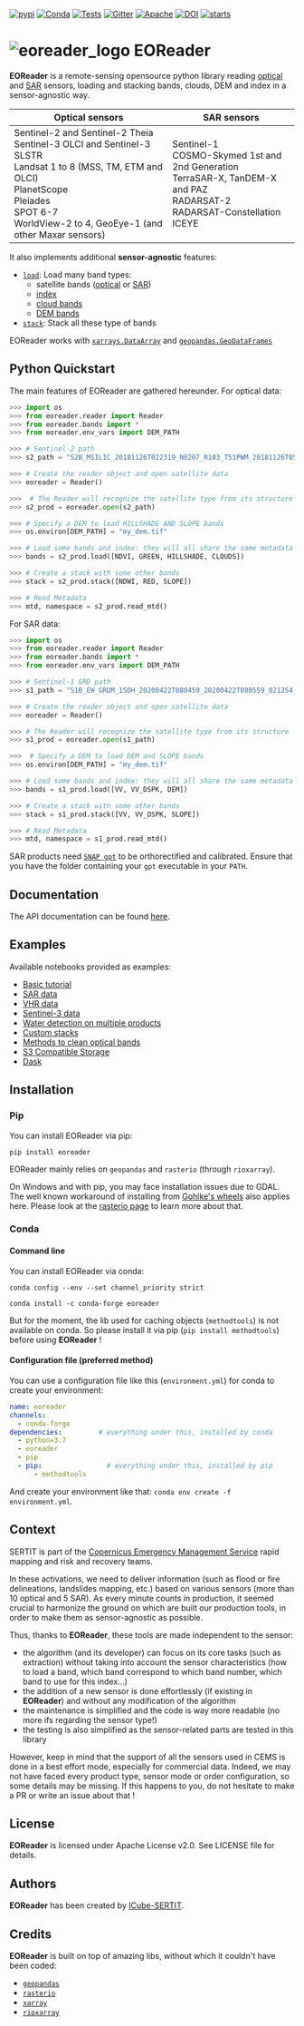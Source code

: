 [![pypi](https://img.shields.io/pypi/v/eoreader.svg)](https://pypi.python.org/pypi/eoreader)
[![Conda](https://img.shields.io/conda/vn/conda-forge/eoreader.svg)](https://anaconda.org/conda-forge/eoreader)
[![Tests](https://github.com/sertit/eoreader/actions/workflows/test.yml/badge.svg)](https://github.com/sertit/eoreader/actions/workflows/test.yml)
[![Gitter](https://badges.gitter.im/eoreader/community.svg)](https://gitter.im/eoreader/community?utm_source=badge&utm_medium=badge&utm_campaign=pr-badge)
[![Apache](https://img.shields.io/badge/License-Apache%202.0-blue.svg)](https://github.com/sertit/eoreader/blob/master/LICENSE)
[![DOI](https://zenodo.org/badge/DOI/10.5281/zenodo.5082051.svg)](https://doi.org/10.5281/zenodo.5082051)
[![starts](https://img.shields.io/github/stars/sertit/eoreader?style=social)](https://github.com/sertit/eoreader)

# ![eoreader_logo](https://eoreader.readthedocs.io/en/latest/_static/favicon.png) EOReader

**EOReader** is a remote-sensing opensource python library reading [optical](https://eoreader.readthedocs.io/en/latest/optical.html)
and [SAR](https://eoreader.readthedocs.io/en/latest/sar.html) sensors, loading and stacking bands,
clouds, DEM and index in a sensor-agnostic way.

|**Optical sensors** | **SAR sensors**|
| --- | ---|
|Sentinel-2 and Sentinel-2 Theia<br>Sentinel-3 OLCI and Sentinel-3 SLSTR<br>Landsat 1 to 8 (MSS, TM, ETM and OLCI)<br>PlanetScope<br>Pleiades<br>SPOT 6-7<br>WorldView-2 to 4, GeoEye-1 (and other Maxar sensors)| Sentinel-1<br>COSMO-Skymed 1st and 2nd Generation<br>TerraSAR-X, TanDEM-X and PAZ<br>RADARSAT-2<br>RADARSAT-Constellation<br>ICEYE|

It also implements additional **sensor-agnostic** features:

- [`load`](https://eoreader.readthedocs.io/en/latest/api/eoreader.products.product.Product.html#eoreader.products.product.Product.load): Load many band types:
    - satellite bands ([optical](https://eoreader.readthedocs.io/en/latest/optical.html#satellite-bands) or [SAR](https://eoreader.readthedocs.io/en/latest/sar.html#sar-bands))
    - [index](https://eoreader.readthedocs.io/en/latest/optical.html#available-index)
    - [cloud bands](https://eoreader.readthedocs.io/en/latest/optical.html#cloud-bands)
    - [DEM bands](https://eoreader.readthedocs.io/en/latest/optical.html#dem-bands)
- [`stack`](https://eoreader.readthedocs.io/en/latest/api/eoreader.products.product.Product.html#eoreader.products.product.Product.stack): Stack all these type of bands

EOReader works with [`xarrays.DataArray`](http://xarray.pydata.org/en/stable/generated/xarray.DataArray.html#xarray.DataArray)
and [`geopandas.GeoDataFrames`](https://geopandas.org/docs/user_guide/data_structures.html#geodataframe)


## Python Quickstart

The main features of EOReader are gathered hereunder.
For optical data:

```python
>>> import os
>>> from eoreader.reader import Reader
>>> from eoreader.bands import *
>>> from eoreader.env_vars import DEM_PATH

>>> # Sentinel-2 path
>>> s2_path = "S2B_MSIL1C_20181126T022319_N0207_R103_T51PWM_20181126T050025.SAFE"

>>> # Create the reader object and open satellite data
>>> eoreader = Reader()

>>>  # The Reader will recognize the satellite type from its structure
>>> s2_prod = eoreader.open(s2_path)

>>> # Specify a DEM to load HILLSHADE AND SLOPE bands
>>> os.environ[DEM_PATH] = "my_dem.tif"

>>> # Load some bands and index: they will all share the same metadata
>>> bands = s2_prod.load([NDVI, GREEN, HILLSHADE, CLOUDS])

>>> # Create a stack with some other bands
>>> stack = s2_prod.stack([NDWI, RED, SLOPE])

>>> # Read Metadata
>>> mtd, namespace = s2_prod.read_mtd()
```

For SAR data:

```python
>>> import os
>>> from eoreader.reader import Reader
>>> from eoreader.bands import *
>>> from eoreader.env_vars import DEM_PATH

>>> # Sentinel-1 GRD path
>>> s1_path = "S1B_EW_GRDM_1SDH_20200422T080459_20200422T080559_021254_028559_784D.zip"

>>> # Create the reader object and open satellite data
>>> eoreader = Reader()

>>> # The Reader will recognize the satellite type from its structure
>>> s1_prod = eoreader.open(s1_path)

>>>  # Specify a DEM to load DEM and SLOPE bands
>>> os.environ[DEM_PATH] = "my_dem.tif"

>>> # Load some bands and index: they will all share the same metadata
>>> bands = s1_prod.load([VV, VV_DSPK, DEM])

>>> # Create a stack with some other bands
>>> stack = s1_prod.stack([VV, VV_DSPK, SLOPE])

>>> # Read Metadata
>>> mtd, namespace = s1_prod.read_mtd()
```

SAR products need [`SNAP gpt`](https://senbox.atlassian.net/wiki/spaces/SNAP/pages/70503590/Creating+a+GPF+Graph) to be orthorectified and calibrated.
Ensure that you have the folder containing your `gpt` executable in your `PATH`.

## Documentation
The API documentation can be found [here](https://eoreader.readthedocs.io/en/latest/).

## Examples

Available notebooks provided as examples:

- [Basic tutorial](https://eoreader.readthedocs.io/en/latest/notebooks/base.html)
- [SAR data](https://eoreader.readthedocs.io/en/latest/notebooks/SAR.html)
- [VHR data](https://eoreader.readthedocs.io/en/latest/notebooks/VHR.html)
- [Sentinel-3 data](https://eoreader.readthedocs.io/en/latest/notebooks/sentinel-3.html)
- [Water detection on multiple products](https://eoreader.readthedocs.io/en/latest/notebooks/water_detection.html)
- [Custom stacks](https://eoreader.readthedocs.io/en/latest/notebooks/custom.html)
- [Methods to clean optical bands](https://eoreader.readthedocs.io/en/latest/notebooks/optical_cleaning_methods.html)
- [S3 Compatible Storage](https://eoreader.readthedocs.io/en/latest/notebooks/s3_compatible_storage.html)
- [Dask](https://eoreader.readthedocs.io/en/latest/notebooks/dask.html)

## Installation

### Pip

You can install EOReader via pip:

`pip install eoreader`

EOReader mainly relies on `geopandas` and `rasterio` (through `rioxarray`).

On Windows and with pip, you may face installation issues due to GDAL.
The well known workaround of installing from [Gohlke's wheels](https://www.lfd.uci.edu/~gohlke/pythonlibs/#rasterio)
also applies here.
Please look at the [rasterio page](https://rasterio.readthedocs.io/en/latest/installation.html)
to learn more about that.

### Conda

#### Command line
You can install EOReader via conda:

`conda config --env --set channel_priority strict`

`conda install -c conda-forge eoreader`

But for the moment, the lib used for caching objects (`methodtools`) is not available on conda.
So please install it via pip (`pip install methodtools`) before using **EOReader** !

#### Configuration file (preferred method)
You can use a configuration file like this (`environment.yml`) for conda to create your environment:

```yaml
name: eoreader
channels:
  - conda-forge
dependencies:         # everything under this, installed by conda
  - python=3.7
  - eoreader
  - pip
  - pip:                # everything under this, installed by pip
      - methodtools
```

And create your environment like that: `conda env create -f environment.yml`.

## Context

SERTIT is part of the [Copernicus Emergency Management Service](https://emergency.copernicus.eu/)
rapid mapping and risk and recovery teams.

In these activations, we need to deliver information (such as flood or fire delineations, landslides mapping, etc.)
based on various sensors (more than 10 optical and 5 SAR). As every minute counts in production,
it seemed crucial to harmonize the ground on which are built our production tools, in order to make them
as sensor-agnostic as possible.

Thus, thanks to **EOReader**, these tools are made independent to the sensor:
- the algorithm (and its developer) can focus on its core tasks (such as extraction)
without taking into account the sensor characteristics
(how to load a band, which band correspond to which band number, which band to use for this index...)
- the addition of a new sensor is done effortlessly (if existing in **EOReader**) and without any modification of the algorithm
- the maintenance is simplified and the code is way more readable (no more ifs regarding the sensor type!)
- the testing is also simplified as the sensor-related parts are tested in this library

However, keep in mind that the support of all the sensors used in CEMS is done in a best effort mode, especially for commercial data.
Indeed, we may not have faced every product type, sensor mode or order configuration, so some details may be missing.
If this happens to you, do not hesitate to make a PR or write an issue about that !

## License

**EOReader** is licensed under Apache License v2.0. See LICENSE file for details.

## Authors

**EOReader** has been created by [ICube-SERTIT](https://sertit.unistra.fr/).

## Credits

**EOReader** is built on top of amazing libs, without which it couldn't have been coded:

- [`geopandas`](https://geopandas.org/)
- [`rasterio`](https://rasterio.readthedocs.io/en/latest/)
- [`xarray`](http://xarray.pydata.org/en/stable/)
- [`rioxarray`](https://corteva.github.io/rioxarray/stable/)
